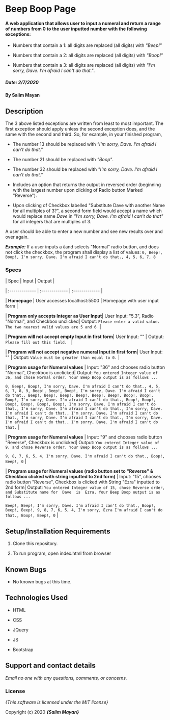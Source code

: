   

  

# Beep Boop Page

  

  

  

  

#### A web application that allows user to input a numeral and return a range of numbers from 0 to the user inputted number with the following exceptions:

  

  

  

- Numbers that contain a 1: all digits are replaced (all digits) with _"Beep!"_

  

  

- Numbers that contain a 2: all digits are replaced (all digits) with _"Boop!"_

  

  

- Numbers that contain a 3: all digits are replaced (all digits) with _"I'm sorry, Dave. I'm afraid I can't do that."_.

  

  

  

##### Date: **2/7/2020**

  

  

#### By **Salim Mayan**

  

  

  

  

## Description

  

  

  

The 3 above listed exceptions are written from least to most important. The first exception should apply unless the second exception does, and the same with the second and third. So, for example, in your finished program,

  

  

  

- The number 13 should be replaced with _"I'm sorry, Dave. I'm afraid I can't do that."_

  

  

- The number 21 should be replaced with _"Boop"_.

  

  

- The number 32 should be replaced with _"I'm sorry, Dave. I'm afraid I can't do that."_

  

  

- Includes an option that returns the output in reversed order (beginning with the largest number upon clicking of Radio button Marked "Reverse").

  

  

- Upon clicking of Checkbox labelled "Substitute Dave with another Name for all multiples of 3?", a second form field would accept a name which would replace name _Dave_ in _"I'm sorry, Dave. I'm afraid I can't do that"_ for all integers that are multiples of 3.

  

  

A user should be able to enter a new number and see new results over and over again.

  

  

_**Example:**_ If a user inputs a `8`and selects "Normal" radio button, and does not click the checkbox, the program shall display a list of values: `0, Beep!, Boop!, I'm sorry, Dave. I'm afraid I can't do that., 4, 5, 6, 7, 8`

  

  

  

  

### Specs

  

  

  

| Spec | Input | Output |

  

  

  

| :------------- | :------------- | :------------- |

  

  

  

| **Homepage** | User accesses localhost:5500 | Homepage with user input form |

  

  

| **Program only accepts Integer as User Input**| User Input: "5.3", Radio "Normal", and Checkbox unclicked| Output: `Please enter a valid value. The two nearest valid values are 5 and 6 ` |

  

  

  

| **Program will not accept empty Input in first form**| User Input: "" | Output: `Please fill out this field. ` |

  

  

  

| **Program will not accept negative numeral Input in first form**| User Input: "" | Output: `Value must be greater than equal to 0.` |

  
| **Program usage for Numeral values** | Input: "36" and chooses radio button "Normal", Checkbox is unclicked| Output: `You entered Integer value of 36, and chose Normal order. Your Beep Boop output is as follows ...`

`0, Beep!, Boop!, I'm sorry, Dave. I'm afraid I can't do that., 4, 5, 6, 7, 8, 9, Beep!, Beep!, Boop!, I'm sorry, Dave. I'm afraid I can't do that., Beep!, Beep!, Beep!, Beep!, Beep!, Beep!, Boop!, Boop!, Boop!, I'm sorry, Dave. I'm afraid I can't do that., Boop!, Boop!, Boop!, Boop!, Boop!, Boop!, I'm sorry, Dave. I'm afraid I can't do that., I'm sorry, Dave. I'm afraid I can't do that., I'm sorry, Dave. I'm afraid I can't do that., I'm sorry, Dave. I'm afraid I can't do that., I'm sorry, Dave. I'm afraid I can't do that., I'm sorry, Dave. I'm afraid I can't do that., I'm sorry, Dave. I'm afraid I can't do that.` |

| **Program usage for Numeral values** | Input: "9" and chooses radio button "Reverse", Checkbox is unclicked| Output: `You entered Integer value of 9, and chose Reverse order. Your Beep Boop output is as follows ...`

  

  

`9, 8, 7, 6, 5, 4, I'm sorry, Dave. I'm afraid I can't do that., Boop!, Beep!, 0` |

  

  

  

| **Program usage for Numeral values (radio button set to "Reverse" & Checkbox clicked with string inputted to 2nd form)** | Input: "15", chooses radio button "Reverse", Checkbox is clicked with String "Ezra" inputted to 2nd form| Output: `You entered Integer value of 15, chose Reverse order, and Substitute name for  Dave  is  Ezra. Your Beep Boop output is as follows ...`

  

  

`Beep!, Beep!, I'm sorry, Dave. I'm afraid I can't do that., Boop!, Beep!, Beep!, 9, 8, 7, 6, 5, 4, I'm sorry, Ezra I'm afraid I can't do that., Boop!, Beep!, 0` |

  

  

## Setup/Installation Requirements

  

  

  

1. Clone this repository.

  

  

  

2. To run program, open index.html from browser

  

  

  

## Known Bugs

  

  

  

* No known bugs at this time.

  

  

  

  

## Technologies Used

  

  

  

* HTML

  

  

* CSS

  

  

* JQuery

  

  

* JS

  

  

* Bootstrap

  

  

  

## Support and contact details

  

  

  

_Email no one with any questions, comments, or concerns._

  

  

  

  

### License

  

  

  

  

*{This software is licensed under the MIT license}*

  

  

  

  

Copyright (c) 2020 **_{Salim Mayan}_**
